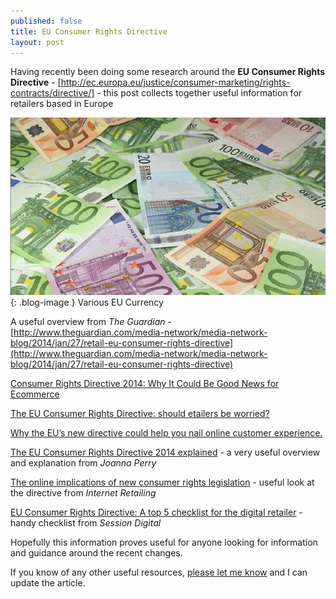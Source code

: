 ```yaml
---
published: false
title: EU Consumer Rights Directive
layout: post
---
```

Having recently been doing some research around the **EU Consumer Rights Directive** - [http://ec.europa.eu/justice/consumer-marketing/rights-contracts/directive/] - this post collects together useful information for retailers based in Europe

![Various EU Currency](https://raw.githubusercontent.com/whitingx/whitingx.github.io/master/_posts/images/euros-and-notes.jpg "Various EU Currency"){: .blog-image }
<span class="blog-image-caption">Various EU Currency</span>

A useful overview from _The Guardian_ - [http://www.theguardian.com/media-network/media-network-blog/2014/jan/27/retail-eu-consumer-rights-directive](http://www.theguardian.com/media-network/media-network-blog/2014/jan/27/retail-eu-consumer-rights-directive)

[Consumer Rights Directive 2014: Why It Could Be Good News for Ecommerce](http://blog.ometria.com/consumer-rights-directive-2014-why-it-could-be-good-news-for-ecommerce)

[The EU Consumer Rights Directive: should etailers be worried?](https://econsultancy.com/blog/64208-the-eu-consumer-rights-directive-should-etailers-be-worried)

[Why the EU’s new directive could help you nail online customer experience.](http://www.mycustomer.com/feature/experience/why-eu%E2%80%99s-new-directive-could-help-you-nail-customer-experience-online/167171?sf26659550=1)

[The EU Consumer Rights Directive 2014 explained](http://www.practicology.com/blog/eu-consumer-rights-directive-2014-retailers/) - a very useful overview and explanation from _Joanna Perry_

[The online implications of new consumer rights legislation](http://internetretailing.net/2014/06/the-online-implications-of-new-consumer-rights-legislation/) - useful look at the directive from _Internet Retailing_

[EU Consumer Rights Directive: A top 5 checklist for the digital retailer](http://blog.sessiondigital.com/post/88663079089/eu-consumer-rights-directive-a-top-5-checklist-for-the) - handy checklist from _Session Digital_

Hopefully this information proves useful for anyone looking for information and guidance around the recent changes.

If you know of any other useful resources, [please let me know](https://twitter.com/whitingx) and I can update the article.